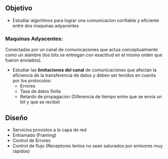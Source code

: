 
## Objetivo
- Estudiar algoritmos para lograr una comunicacion confiable y eficiente entre dos maquinas adyacentes

### Maquinas Adyacentes:
Conectadas por un canal de comunicaciones que actua conceptualmente como un alambre (los bits se entregan con exactitud en el mismo orden que fueron enviados).

- Estudiar las **limitaciones del canal** de comunicaciones que afectan la eficiencia de la transferencia de datos y deben ser tenidos en cuenta por los protocolos:
	- Errores
	- Tasa de datos finita
	- Retardo de propagacion (Diferencia de tiempo entre que se envia un bit y que se recibe)

## Diseño
- Servicios provistos a la capa de red
- Entramado (Framing)
- Control de Errores
- Control de flujo (Receptores lentos no sean saturados por emisores muy rapidos)

